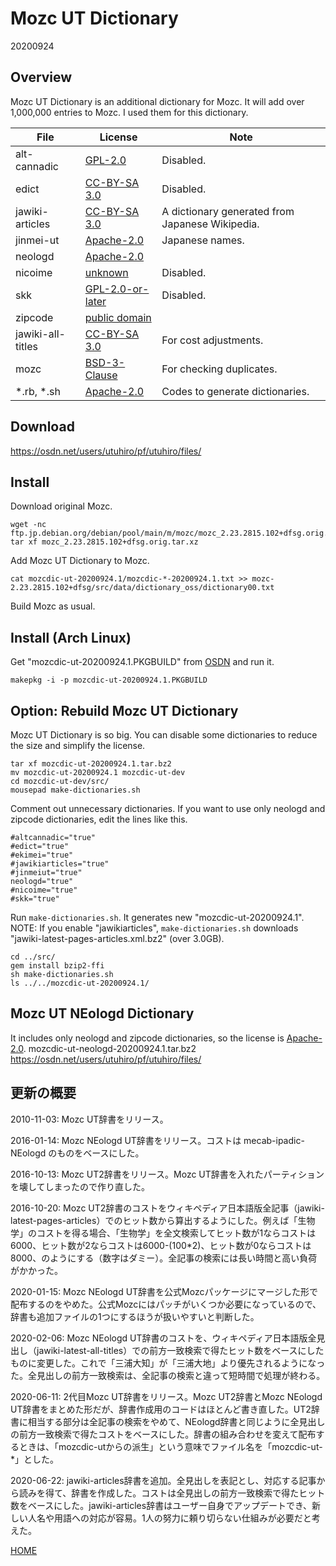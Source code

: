 ﻿# Mozc UT Dictionary

20200924

## Overview

Mozc UT Dictionary is an additional dictionary for Mozc. It will add over 1,000,000 entries to Mozc.
I used them for this dictionary.

File | License | Note
-- | -- | --
alt-cannadic | [GPL-2.0](https://ja.osdn.net/projects/alt-cannadic/wiki/FrontPage) | Disabled.
edict | [CC-BY-SA 3.0](http://www.edrdg.org/jmdict/edict.html) | Disabled.
jawiki-articles | [CC-BY-SA 3.0](https://ja.wikipedia.org/wiki/Wikipedia:ウィキペディアを二次利用する) | A dictionary generated from Japanese Wikipedia.
jinmei-ut | [Apache-2.0](http://linuxplayers.g1.xrea.com/mozc-ut.html) | Japanese names.
neologd | [Apache-2.0](https://github.com/neologd/mecab-ipadic-neologd) | 
nicoime | [unknown](http://tkido.com/blog/1019.html) | Disabled.
skk | [GPL-2.0-or-later](http://openlab.ring.gr.jp/skk/wiki/wiki.cgi?page=SKK%BC%AD%BD%F1) | Disabled.
zipcode | [public domain](http://www.post.japanpost.jp/zipcode/dl/readme.html) | 
jawiki-all-titles | [CC-BY-SA 3.0](https://ja.wikipedia.org/wiki/Wikipedia:ウィキペディアを二次利用する) | For cost adjustments.
mozc | [BSD-3-Clause](https://github.com/google/mozc) | For checking duplicates.
*.rb, *.sh | [Apache-2.0](http://linuxplayers.g1.xrea.com/mozc-ut.html) | Codes to generate dictionaries.

## Download

https://osdn.net/users/utuhiro/pf/utuhiro/files/

## Install

Download original Mozc.

```
wget -nc ftp.jp.debian.org/debian/pool/main/m/mozc/mozc_2.23.2815.102+dfsg.orig.tar.xz
tar xf mozc_2.23.2815.102+dfsg.orig.tar.xz
```

Add Mozc UT Dictionary to Mozc.

```
cat mozcdic-ut-20200924.1/mozcdic-*-20200924.1.txt >> mozc-2.23.2815.102+dfsg/src/data/dictionary_oss/dictionary00.txt
```

Build Mozc as usual.

## Install (Arch Linux)

Get "mozcdic-ut-20200924.1.PKGBUILD" from [OSDN](https://osdn.net/users/utuhiro/pf/utuhiro/files/) and run it.

```
makepkg -i -p mozcdic-ut-20200924.1.PKGBUILD
```

## Option: Rebuild Mozc UT Dictionary

Mozc UT Dictionary is so big. You can disable some dictionaries to reduce the size and simplify the license.

```
tar xf mozcdic-ut-20200924.1.tar.bz2
mv mozcdic-ut-20200924.1 mozcdic-ut-dev
cd mozcdic-ut-dev/src/
mousepad make-dictionaries.sh 
```

Comment out unnecessary dictionaries.
If you want to use only neologd and zipcode dictionaries, edit the lines like this.

```
#altcannadic="true"
#edict="true"
#ekimei="true"
#jawikiarticles="true"
#jinmeiut="true"
neologd="true"
#nicoime="true"
#skk="true"
```

Run `make-dictionaries.sh`. It generates new "mozcdic-ut-20200924.1".
NOTE: If you enable "jawikiarticles", `make-dictionaries.sh` downloads "jawiki-latest-pages-articles.xml.bz2" (over 3.0GB).

```
cd ../src/
gem install bzip2-ffi
sh make-dictionaries.sh
ls ../../mozcdic-ut-20200924.1/
```

## Mozc UT NEologd Dictionary

It includes only neologd and zipcode dictionaries, so the license is [Apache-2.0](https://github.com/neologd/mecab-ipadic-neologd).
mozcdic-ut-neologd-20200924.1.tar.bz2
https://osdn.net/users/utuhiro/pf/utuhiro/files/

## 更新の概要

2010-11-03: Mozc UT辞書をリリース。

2016-01-14: Mozc NEologd UT辞書をリリース。コストは mecab-ipadic-NEologd のものをベースにした。

2016-10-13: Mozc UT2辞書をリリース。Mozc UT辞書を入れたパーティションを壊してしまったので作り直した。

2016-10-20: Mozc UT2辞書のコストをウィキペディア日本語版全記事（jawiki-latest-pages-articles）でのヒット数から算出するようにした。例えば「生物学」のコストを得る場合、「生物学」を全文検索してヒット数が1ならコストは6000、ヒット数が2ならコストは6000-(100*2)、ヒット数が0ならコストは8000、のようにする（数字はダミー）。全記事の検索には長い時間と高い負荷がかかった。

2020-01-15: Mozc NEologd UT辞書を公式Mozcパッケージにマージした形で配布するのをやめた。公式Mozcにはパッチがいくつか必要になっているので、辞書も追加ファイルの1つにするほうが扱いやすいと判断した。

2020-02-06: Mozc NEologd UT辞書のコストを、ウィキペディア日本語版全見出し（jawiki-latest-all-titles）での前方一致検索で得たヒット数をベースにしたものに変更した。これで「三浦大知」が「三浦大地」より優先されるようになった。全見出しの前方一致検索は、全記事の検索と違って短時間で処理が終わる。

2020-06-11: 2代目Mozc UT辞書をリリース。Mozc UT2辞書とMozc NEologd UT辞書をまとめた形だが、辞書作成用のコードはほとんど書き直した。UT2辞書に相当する部分は全記事の検索をやめて、NEologd辞書と同じように全見出しの前方一致検索で得たコストをベースにした。辞書の組み合わせを変えて配布するときは、「mozcdic-utからの派生」という意味でファイル名を「mozcdic-ut-*」とした。

2020-06-22: jawiki-articles辞書を追加。全見出しを表記とし、対応する記事から読みを得て、辞書を作成した。コストは全見出しの前方一致検索で得たヒット数をベースにした。jawiki-articles辞書はユーザー自身でアップデートでき、新しい人名や用語への対応が容易。1人の努力に頼り切らない仕組みが必要だと考えた。

[HOME](http://linuxplayers.g1.xrea.com/index.html)

